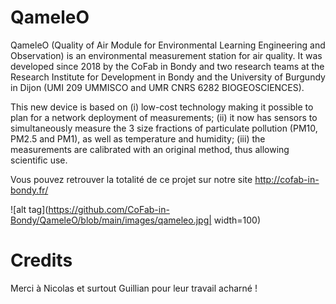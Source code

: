 # QameleO
QameleO (Quality of Air Module for Environmental Learning Engineering and Observation) is an environmental measurement station for air quality. It was developed since 2018 by the CoFab in Bondy and two research teams at the Research Institute for Development in Bondy and the University of Burgundy in Dijon (UMI 209 UMMISCO and UMR CNRS 6282 BIOGEOSCIENCES).

This new device is based on (i) low-cost technology making it possible to plan for a network deployment of measurements; (ii) it now has sensors to simultaneously measure the 3 size fractions of particulate pollution (PM10, PM2.5 and PM1), as well as temperature and humidity; (iii) the measurements are calibrated with an original method, thus allowing scientific use.


Vous pouvez retrouver la totalité de ce projet sur notre site http://cofab-in-bondy.fr/

![alt tag](https://github.com/CoFab-in-Bondy/QameleO/blob/main/images/qameleo.jpg| width=100)

# Credits

Merci à Nicolas et surtout Guillian pour leur travail acharné !
